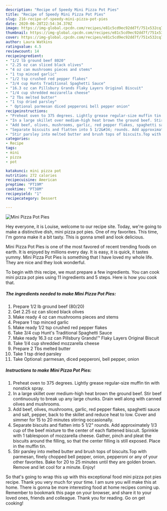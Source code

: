 ```yaml
---
description: "Recipe of Speedy Mini Pizza Pot Pies"
title: "Recipe of Speedy Mini Pizza Pot Pies"
slug: 216-recipe-of-speedy-mini-pizza-pot-pies
date: 2020-06-28T22:54:34.370Z
image: https://img-global.cpcdn.com/recipes/e81c5cd9ec92dd7f/751x532cq70/mini-pizza-pot-pies-recipe-main-photo.jpg
thumbnail: https://img-global.cpcdn.com/recipes/e81c5cd9ec92dd7f/751x532cq70/mini-pizza-pot-pies-recipe-main-photo.jpg
cover: https://img-global.cpcdn.com/recipes/e81c5cd9ec92dd7f/751x532cq70/mini-pizza-pot-pies-recipe-main-photo.jpg
author: Laura Watkins
ratingvalue: 4.5
reviewcount: 14
recipeingredient:
- "1/2 lb ground beef 8020"
- "2.25 oz can sliced black olives"
- "4 oz can mushrooms pieces and stems"
- "1 tsp minced garlic"
- "1/2 tsp crushed red pepper flakes"
- "3/4 cup Hunts Traditional Spaghetti Sauce"
- "16.3 oz can Pillsbury Grands Flaky Layers Original Biscuit"
- "1/4 cup shredded mozzarella cheese"
- "2 Tbs melted butter"
- "1 tsp dried parsley"
- " Optional parmesan diced pepperoni bell pepper onion"
recipeinstructions:
- "Preheat oven to 375 degrees. Lightly grease regular-size muffin tin with nonstick spray."
- "In a large skillet over medium-high heat brown the ground beef. Stir beef continuously to break up any large chunks. Drain well along with canned olives and mushrooms."
- "Add beef, olives, mushrooms, garlic, red pepper flakes, spaghetti sauce and salt, pepper, back to the skillet and reduce heat to low. Cover and simmer for 15 to 20 minutes stirring occasionally."
- "Separate biscuits and flatten into 5 1/2&#34; rounds. Add approximately 1/3 cup of the beef mixture to the center of each flattened biscuit. Sprinkle with 1 tablespoon of mozzarella cheese. Gather, pinch and pleat the biscuits around the filling, so that the center filling is still exposed. Place in the muffin tin."
- "Stir parsley into melted butter and brush tops of biscuits.Top with parmesan, finely chopped bell pepper, onion, pepperoni or any of your other favorites. Bake for 20 to 25 minutes until they are golden brown. Remove and let cool for a minute. Enjoy!"
categories:
- Recipe
tags:
- mini
- pizza
- pot

katakunci: mini pizza pot 
nutrition: 272 calories
recipecuisine: American
preptime: "PT19M"
cooktime: "PT38M"
recipeyield: "1"
recipecategory: Dessert

---
```



![Mini Pizza Pot Pies](https://img-global.cpcdn.com/recipes/e81c5cd9ec92dd7f/751x532cq70/mini-pizza-pot-pies-recipe-main-photo.jpg)

Hey everyone, it is Louise, welcome to our recipe site. Today, we're going to make a distinctive dish, mini pizza pot pies. One of my favorites. This time, I'm gonna make it a bit tasty. This is gonna smell and look delicious.

Mini Pizza Pot Pies is one of the most favored of recent trending foods on earth. It is enjoyed by millions every day. It is easy, it is quick, it tastes yummy. Mini Pizza Pot Pies is something that I have loved my whole life. They are nice and they look wonderful.




To begin with this recipe, we must prepare a few ingredients. You can cook mini pizza pot pies using 11 ingredients and 5 steps. Here is how you cook that.

<!--inarticleads1-->

##### The ingredients needed to make Mini Pizza Pot Pies:

1. Prepare 1/2 lb ground beef (80/20)
1. Get 2.25 oz can sliced black olives
1. Make ready 4 oz can mushrooms pieces and stems
1. Prepare 1 tsp minced garlic
1. Make ready 1/2 tsp crushed red pepper flakes
1. Take 3/4 cup Hunt&#39;s Traditional Spaghetti Sauce
1. Make ready 16.3 oz can Pillsbury Grands!™ Flaky Layers Original Biscuit
1. Take 1/4 cup shredded mozzarella cheese
1. Prepare 2 Tbs melted butter
1. Take 1 tsp dried parsley
1. Take  Optional: parmesan, diced pepperoni, bell pepper, onion




<!--inarticleads2-->

##### Instructions to make Mini Pizza Pot Pies:

1. Preheat oven to 375 degrees. Lightly grease regular-size muffin tin with nonstick spray.
1. In a large skillet over medium-high heat brown the ground beef. Stir beef continuously to break up any large chunks. Drain well along with canned olives and mushrooms.
1. Add beef, olives, mushrooms, garlic, red pepper flakes, spaghetti sauce and salt, pepper, back to the skillet and reduce heat to low. Cover and simmer for 15 to 20 minutes stirring occasionally.
1. Separate biscuits and flatten into 5 1/2&#34; rounds. Add approximately 1/3 cup of the beef mixture to the center of each flattened biscuit. Sprinkle with 1 tablespoon of mozzarella cheese. Gather, pinch and pleat the biscuits around the filling, so that the center filling is still exposed. Place in the muffin tin.
1. Stir parsley into melted butter and brush tops of biscuits.Top with parmesan, finely chopped bell pepper, onion, pepperoni or any of your other favorites. Bake for 20 to 25 minutes until they are golden brown. Remove and let cool for a minute. Enjoy!




So that's going to wrap this up with this exceptional food mini pizza pot pies recipe. Thank you very much for your time. I am sure you will make this at home. There is gonna be more interesting food at home recipes coming up. Remember to bookmark this page on your browser, and share it to your loved ones, friends and colleague. Thank you for reading. Go on get cooking!
